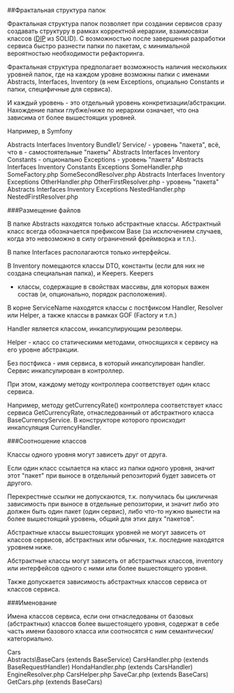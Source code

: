 ##Фрактальная структура папок

Фрактальная структура папок позволяет при создании сервисов сразу создавать структуру в рамках корректной иерархии,
 взаимосвязи классов ([DIP](https://en.wikipedia.org/wiki/Dependency_inversion_principle) из SOLID). 
 С возможностью после завершения разработки сервиса быстро разнести папки по пакетам, с минимальной вероятностью 
 необходимости рефакторинга.

Фрактальная структура предполагает возможность наличия нескольких уровней папок, где на каждом уровне возможны папки с 
именами Abstracts, Interfaces, Inventory (в нем Exceptions, опциально Constants и папки, специфичные для сервиса).

И каждый уровень - это отдельный уровень конкретизации/абстракции. Нахождение папки глубже/ниже по иерархии означает,
что она зависима от более вышестоящих уровней.

Например, в Symfony

Abstracts
Interfaces
Inventory
Bundle1/
    Service/ - уровень "пакета", всё, что в <ServiceName> - самостоятельные "пакеты"
        Abstracts
        Interfaces
        Inventory
            Constants - опционально
            Exceptions
        <ServiceName> - уровень "пакета"
            Abstracts
            Interfaces
            Inventory
                Constants 
                Exceptions
            SomeHandler.php
            SomeFactory.php
            SomeSecondResolver.php
        <ServiceName>
            Abstracts
            Interfaces
            Inventory
                Exceptions
            OtherHandler.php
            OtherFirstResolver.php
            <ServiceName> - уровень "пакета"
                Abstracts
                Interfaces
                Inventory
                    Exceptions
                NestedHandler.php
                NestedFirstResolver.php        
               
   
###Размещение файлов        
        
В папке Abstracts находятся только абстрактные классы. Абстрактный класс всегда обозначается префиксом Base (за исключением
случаев, когда это невозможно в силу ограничений фреймворка и т.п.).

В папке Interfaces располагаются только интерфейсы.

В Inventory помещаются классы DTO, константы (если для них не создана специальная папка), и Keepers. Keepers 
- классы, содержащие в свойствах массивы, для которых важен состав (и, опционально, порядок расположения).

В корне ServiceName находятся классы с постфиксом Handler, Resolver или Helper, а также классы в рамках GOF (Factory и т.п.) 

Handler является классом, инкапсулирующим резолверы.

Helper - класс со статическими методами, относящихся к сервису на его уровне абстракции.

Без постфикса - имя сервиса, в который инкапсулирован handler. 
Сервис инкапсулирован в контроллер.

При этом, каждому методу контроллера соответствует один класс сервиса.

Например, методу getCurrencyRate() контроллера соответствует класс сервиса GetCurrencyRate, отнаследованный от абстрактного 
класса BaseCurrencyService. В конструкторе которого происходит инкапсуляция CurrencyHandler.

###Соотношение классов

Классы одного уровня могут зависеть друг от друга.

Если один класс ссылается на класс из папки одного уровня, значит этот "пакет" при выносе в отдельный репозиторий будет
зависеть от другого. 

Перекрестные ссылки не допускаются, т.к. получилась бы цикличная зависимость при выносе в отдельные репозитории, 
и значит либо это должен быть один пакет (один сервис), либо что-то нужно вынести на более вышестоящий уровень, 
общий для этих двух "пакетов". 

Абстрактные классы вышестоящих уровней не могут зависеть от классов сервисов, абстрактных или обычных, 
т.к. последние находятся уровнем ниже.

Абстрактные классы могут зависеть от абстрактных классов, inventory или интерфейсов одного с ними или более вышестоящего 
уровня.

Также допускается зависимость абстрактных классов сервиса от классов сервиса.

###Именование

Имена классов сервиса, если они отнаследованы от базовых (абстрактных) классов более вышестоящего уровня, содержат в себе
часть имени базового класса или соотносятся с ним семантически/категориально.

Cars\
    Abstracts\BaseCars  (extends BaseService) 
    CarsHandler.php (extends BaseRequestHandler)
    HondaHandler.php (extends CarsHandler)
    EngineResolver.php
    CarsHelper.php
    SaveCar.php (extends BaseCars)
    GetCars.php (extends BaseCars)
